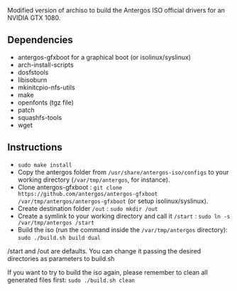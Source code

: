 Modified version of archiso to build the Antergos ISO official drivers for an NVIDIA GTX 1080.

## Dependencies ##

- antergos-gfxboot for a graphical boot (or isolinux/syslinux)
- arch-install-scripts
- dosfstools
- libisoburn
- mkinitcpio-nfs-utils
- make
- openfonts (tgz file)
- patch
- squashfs-tools
- wget

## Instructions ##

 - `sudo make install`
 - Copy the antergos folder from `/usr/share/antergos-iso/configs` to your working directory (`/var/tmp/antergos`, for instance).
 - Clone antergos-gfxboot : `git clone https://github.com/antergos/antergos-gfxboot /var/tmp/antergos/antergos-gfxboot`
 (or setup isolinux/syslinux).
 - Create destination folder `/out` : `sudo mkdir /out`
 - Create a symlink to your working directory and call it `/start` : `sudo ln -s /var/tmp/antergos /start`
 - Build the iso (run the command inside the `/var/tmp/antergos` directory): `sudo ./build.sh build dual`
 
/start and /out are defaults. You can change it passing the desired directories as parameters to build.sh

If you want to try to build the iso again, please remember to clean all generated files first: `sudo ./build.sh clean`
